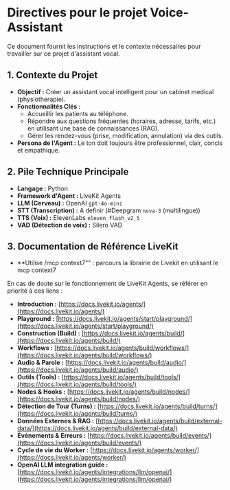 # Directives pour le projet Voice-Assistant

Ce document fournit les instructions et le contexte nécessaires pour travailler sur ce projet d'assistant vocal.

## 1. Contexte du Projet

- **Objectif :** Créer un assistant vocal intelligent pour un cabinet medical (physiotherapie).
- **Fonctionnalités Clés :**
    - Accueillir les patients au téléphone.
    - Répondre aux questions fréquentes (horaires, adresse, tarifs, etc.) en utilisant une base de connaissances (RAG).
    - Gérer les rendez-vous (prise, modification, annulation) via des outils.
- **Persona de l'Agent :** Le ton doit toujours être professionnel, clair, concis et empathique.

## 2. Pile Technique Principale

- **Langage :** Python
- **Framework d'Agent :** LiveKit Agents
- **LLM (Cerveau) :** OpenAI `gpt-4o-mini`
- **STT (Transcription) :** A definir   (#Deepgram `nova-3` (multilingue))
- **TTS (Voix) :** ElevenLabs `eleven_flash_v2_5`
- **VAD (Détection de voix) :** Silero VAD


## 3. Documentation de Référence LiveKit
- **Utilise /mcp context7"" : parcours la librairie de Livekit en utilisant le mcp context7

En cas de doute sur le fonctionnement de LiveKit Agents, se référer en priorité à ces liens :

- **Introduction :** [https://docs.livekit.io/agents/](https://docs.livekit.io/agents/)
- **Playground :** [https://docs.livekit.io/agents/start/playground/](https://docs.livekit.io/agents/start/playground/)
- **Construction (Build) :** [https://docs.livekit.io/agents/build/](https://docs.livekit.io/agents/build/)
- **Workflows :** [https://docs.livekit.io/agents/build/workflows/](https://docs.livekit.io/agents/build/workflows/)
- **Audio & Parole :** [https://docs.livekit.io/agents/build/audio/](https://docs.livekit.io/agents/build/audio/)
- **Outils (Tools) :** [https://docs.livekit.io/agents/build/tools/](https://docs.livekit.io/agents/build/tools/)
- **Nodes & Hooks :** [https://docs.livekit.io/agents/build/nodes/](https://docs.livekit.io/agents/build/nodes/)
- **Détection de Tour (Turns) :** [https://docs.livekit.io/agents/build/turns/](https://docs.livekit.io/agents/build/turns/)
- **Données Externes & RAG :** [https://docs.livekit.io/agents/build/external-data/](https://docs.livekit.io/agents/build/external-data/)
- **Événements & Erreurs :** [https://docs.livekit.io/agents/build/events/](https://docs.livekit.io/agents/build/events/)
- **Cycle de vie du Worker :** [https://docs.livekit.io/agents/worker/](https://docs.livekit.io/agents/worker/)
- **OpenAI LLM integration guide :** [https://docs.livekit.io/agents/integrations/llm/openai/]
(https://docs.livekit.io/agents/integrations/llm/openai/)



